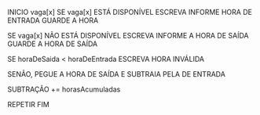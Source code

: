 INICIO vaga[x] SE vaga[x] ESTÁ DISPONÍVEL ESCREVA INFORME HORA DE ENTRADA GUARDE A HORA

SE vaga[x] NÃO ESTÁ DISPONÍVEL
ESCREVA INFORME A HORA DE SAÍDA
GUARDE A HORA DE SAÍDA

SE horaDeSaida < horaDeEntrada
ESCREVA HORA INVÁLIDA

SENÃO, PEGUE A HORA DE SAÍDA E SUBTRAIA PELA DE ENTRADA

SUBTRAÇÃO += horasAcumuladas

REPETIR
FIM